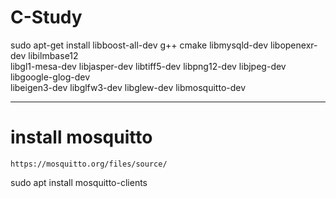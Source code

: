 # C-Study

sudo apt-get install libboost-all-dev g++ cmake libmysqld-dev libopenexr-dev libilmbase12 \
libgl1-mesa-dev libjasper-dev libtiff5-dev libpng12-dev libjpeg-dev libgoogle-glog-dev \
libeigen3-dev libglfw3-dev libglew-dev libmosquitto-dev


---

# install mosquitto
```
https://mosquitto.org/files/source/
```
sudo apt install mosquitto-clients
